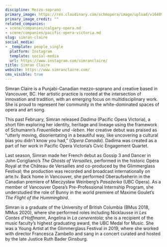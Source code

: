 ```yaml
---
discipline: Mezzo-soprano
primary_image: https://res.cloudinary.com/schmopera/image/upload/v1640983523/media/2021/12/SimranClaire_DiamondsEdgePhoto_em3v3j.jpg
primary_image_credit: ""
related_companies:
- scene/companies/calgary-opera.md
- scene/companies/pacific-opera-victoria.md
slug: simran-claire
social_media:
- _template: people_single
  platform: Instagram
  template: social-media
  url: https://www.instagram.com/simranclaire/
title: Simran Claire
website: https://www.simranclaire.com/
cms_visible: true
---
```

Simran Claire is a Punjabi-Canadian mezzo-soprano and creative based in Vancouver, BC. Her artistic practice is rooted at the intersection of innovation and tradition, with an emerging focus on multidisciplinary work. She is proud to represent her community in the white-dominated spaces of opera and art song.

This past February, Simran released _Dadima_ (Pacific Opera Victoria), a short film exploring her identity, heritage and lineage using the framework of Schumann’s _Frauenliebe und -leben_. Her creative debut was praised as “utterly moving, disorientating in a beautiful way, like uncovering a cultural bias you didn’t know you had,” (_Opera Canada_). Dadima was created as a part of her work in Pacific Opera Victoria’s Civic Engagement Quartet.

Last season, Simran made her French debut as Gossip 3 and Dancer in John Corigliano’s _The Ghosts of Versailles_, performed in the historic Opéra Royal at the Château de Versailles and co-produced by the Glimmerglass Festival; the production was recorded and broadcast internationally on arte.tv. Back home in Vancouver, she performed Oberaufseherin in the Canadian premiere of Mieczysław Weinberg’s _Pasażerka_ (UBC Opera). As a member of Vancouver Opera’s Pre-Professional Internship Program, she understudied the role of Bunny in the world premiere of Maxime Goulet’s _The Flight of the Hummingbird_.

Simran is a graduate of the University of British Columbia (BMus 2018, MMus 2020), where she performed roles including Nicklausse in _Les Contes d’Hoffmann_, Angelina in _La cenerentola_; she is a recipient of the music faculty’s highest graduating award, the UBC Medal for Music. She was a Young Artist at the Glimmerglass Festival in 2019, where she worked with director Francesca Zambello and sang in a concert curated and hosted by the late Justice Ruth Bader Ginsburg.